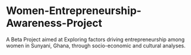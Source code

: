 # Women-Entrepreneurship-Awareness-Project
A Beta Project aimed at Exploring factors driving entrepreneurship among women in Sunyani, Ghana, through socio-economic and cultural analyses.
